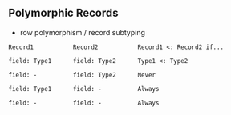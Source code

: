 ## Polymorphic Records


- row polymorphism / record subtyping



```
Record1           Record2           Record1 <: Record2 if...

field: Type1      field: Type2      Type1 <: Type2

field: -          field: Type2      Never

field: Type1      field: -          Always

field: -          field: -          Always
```
